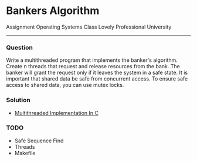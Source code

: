 # Bankers Algorithm

Assignment
Operating Systems Class
Lovely Professional University

---

### Question
Write a multithreaded program that implements the banker's algorithm.
Create n threads that request and release resources from the bank.
The banker will grant the request only if it leaves the system in a safe state.
It is important that shared data be safe from concurrent access.
To ensure safe access to shared data, you can use mutex locks.

### Solution

 - [Multithreaded Implementation In C](./bankers_algorithm.c)

### TODO
 
 - Safe Sequence Find
 - Threads
 - Makefile
